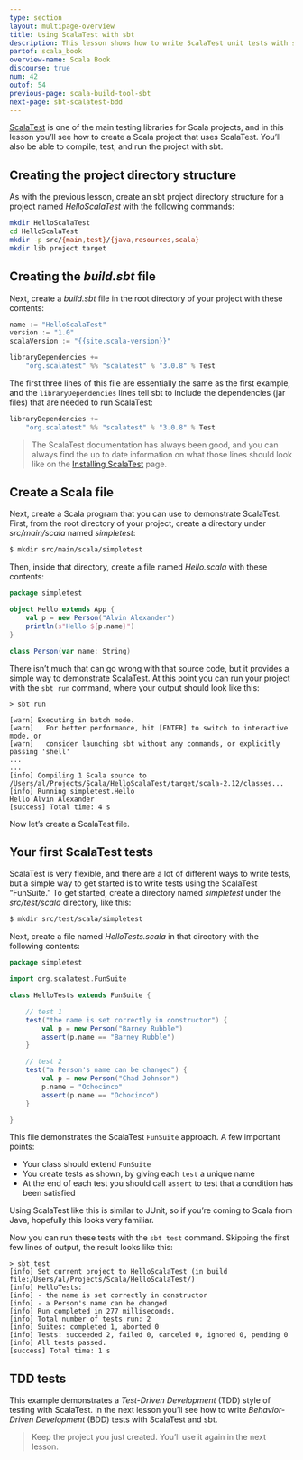 ```yaml
---
type: section
layout: multipage-overview
title: Using ScalaTest with sbt
description: This lesson shows how to write ScalaTest unit tests with sbt in a test-driven development (TDD) style.
partof: scala_book
overview-name: Scala Book
discourse: true
num: 42
outof: 54
previous-page: scala-build-tool-sbt
next-page: sbt-scalatest-bdd
---
```



[ScalaTest](http://www.scalatest.org) is one of the main testing libraries for Scala projects, and in this lesson you’ll see how to create a Scala project that uses ScalaTest. You’ll also be able to compile, test, and run the project with sbt.


## Creating the project directory structure

As with the previous lesson, create an sbt project directory structure for a project named *HelloScalaTest* with the following commands:

```sh
mkdir HelloScalaTest
cd HelloScalaTest
mkdir -p src/{main,test}/{java,resources,scala}
mkdir lib project target
```



## Creating the *build.sbt* file

Next, create a *build.sbt* file in the root directory of your project with these contents:

```scala
name := "HelloScalaTest"
version := "1.0"
scalaVersion := "{{site.scala-version}}"

libraryDependencies +=
    "org.scalatest" %% "scalatest" % "3.0.8" % Test

```

The first three lines of this file are essentially the same as the first example, and the `libraryDependencies` lines tell sbt to include the dependencies (jar files) that are needed to run ScalaTest:

```scala
libraryDependencies +=
    "org.scalatest" %% "scalatest" % "3.0.8" % Test
```

>The ScalaTest documentation has always been good, and you can always find the up to date information on what those lines should look like on the [Installing ScalaTest](http://www.scalatest.org/install) page.



## Create a Scala file

Next, create a Scala program that you can use to demonstrate ScalaTest. First, from the root directory of your project, create a directory under *src/main/scala* named *simpletest*:

```sh
$ mkdir src/main/scala/simpletest
```

Then, inside that directory, create a file named *Hello.scala* with these contents:

```scala
package simpletest

object Hello extends App {
    val p = new Person("Alvin Alexander")
    println(s"Hello ${p.name}")
}

class Person(var name: String)
```

There isn’t much that can go wrong with that source code, but it provides a simple way to demonstrate ScalaTest. At this point you can run your project with the `sbt run` command, where your output should look like this:

````
> sbt run

[warn] Executing in batch mode.
[warn]   For better performance, hit [ENTER] to switch to interactive mode, or
[warn]   consider launching sbt without any commands, or explicitly passing 'shell'
...
...
[info] Compiling 1 Scala source to /Users/al/Projects/Scala/HelloScalaTest/target/scala-2.12/classes...
[info] Running simpletest.Hello 
Hello Alvin Alexander
[success] Total time: 4 s
````

Now let’s create a ScalaTest file.



## Your first ScalaTest tests

ScalaTest is very flexible, and there are a lot of different ways to write tests, but a simple way to get started is to write tests using the ScalaTest “FunSuite.” To get started, create a directory named *simpletest* under the *src/test/scala* directory, like this:

```sh
$ mkdir src/test/scala/simpletest
```

Next, create a file named *HelloTests.scala* in that directory with the following contents:

```scala
package simpletest

import org.scalatest.FunSuite

class HelloTests extends FunSuite {

    // test 1
    test("the name is set correctly in constructor") {
        val p = new Person("Barney Rubble")
        assert(p.name == "Barney Rubble")
    }

    // test 2
    test("a Person's name can be changed") {
        val p = new Person("Chad Johnson")
        p.name = "Ochocinco"
        assert(p.name == "Ochocinco")
    }

}
```

This file demonstrates the ScalaTest `FunSuite` approach. A few important points:

- Your class should extend `FunSuite`
- You create tests as shown, by giving each `test` a unique name
- At the end of each test you should call `assert` to test that a condition has been satisfied

Using ScalaTest like this is similar to JUnit, so if you’re coming to Scala from Java, hopefully this looks very familiar.

Now you can run these tests with the `sbt test` command. Skipping the first few lines of output, the result looks like this:

````
> sbt test
[info] Set current project to HelloScalaTest (in build file:/Users/al/Projects/Scala/HelloScalaTest/)
[info] HelloTests:
[info] - the name is set correctly in constructor
[info] - a Person's name can be changed
[info] Run completed in 277 milliseconds.
[info] Total number of tests run: 2
[info] Suites: completed 1, aborted 0
[info] Tests: succeeded 2, failed 0, canceled 0, ignored 0, pending 0
[info] All tests passed.
[success] Total time: 1 s
````



## TDD tests

This example demonstrates a *Test-Driven Development* (TDD) style of testing with ScalaTest. In the next lesson you’ll see how to write *Behavior-Driven Development* (BDD) tests with ScalaTest and sbt.

>Keep the project you just created. You’ll use it again in the next lesson.








